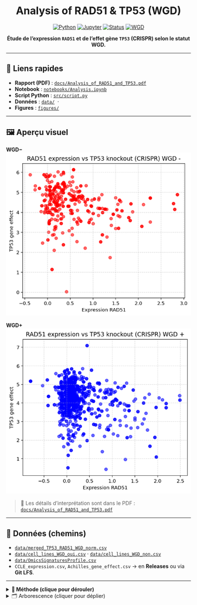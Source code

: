 <div align="center">

# Analysis of RAD51 & TP53 (WGD)

[![Python](https://img.shields.io/badge/Python-3.x-blue)](#)
[![Jupyter](https://img.shields.io/badge/Jupyter-Notebook-orange)](#)
[![Status](https://img.shields.io/badge/Status-Active-brightgreen)](#)
[![WGD](https://img.shields.io/badge/WGD-Plus%20%7C%20Minus-purple)](#)

**Étude de l’expression `RAD51` et de l’effet gène `TP53` (CRISPR) selon le statut WGD.**

</div>

---

## 🔗 Liens rapides
-  **Rapport (PDF)** : [`docs/Analysis_of_RAD51_and_TP53.pdf`](docs/Analysis_of_RAD51_and_TP53.pdf)
-  **Notebook** : [`notebooks/Analysis.ipynb`](notebooks/Analysis.ipynb)
-  **Script Python** : [`src/script.py`](src/script.py)
-  **Données** : [`data/`](data/) &nbsp;·&nbsp;
-  **Figures** : [`figures/`](figures/)

---

## 🖼️ Aperçu visuel

**WGD−**  
![RAD51 vs TP53 — WGD−](figures/Figure%20WGD-.png)

**WGD+**  
![RAD51 vs TP53 — WGD+](figures/Figure%20WGD%2B.png)

> 🔎 Les détails d’interprétation sont dans le PDF : [`docs/Analysis_of_RAD51_and_TP53.pdf`](docs/Analysis_of_RAD51_and_TP53.pdf)

---

## 📂 Données (chemins)
- [`data/merged_TP53_RAD51_WGD_norm.csv`](data/merged_TP53_RAD51_WGD_norm.csv)
- [`data/cell_lines_WGD_oui.csv`](data/cell_lines_WGD_oui.csv) · [`data/cell_lines_WGD_non.csv`](data/cell_lines_WGD_non.csv)
- [`data/OmicsSignaturesProfile.csv`](data/OmicsSignaturesProfile.csv)
-  `CCLE_expression.csv`, `Achilles_gene_effect.csv` → en **Releases** ou via **Git LFS**.

---

<details>
<summary><strong>🧪 Méthode (clique pour dérouler)</strong></summary>

**Objectif.** Tester si la relation entre l’expression **RAD51** et l’**effet gène TP53** diffère selon le statut **WGD**.

**Pipeline.**
1. **Statut WGD.** Construction de `WGD` (0/1) à partir des listes `cell_lines_WGD_oui.csv` (→1) et `cell_lines_WGD_non.csv` (→0) via un identifiant commun (idéalement `DepMap_ID`).
2. **Table d’analyse.** À partir de `merged_TP53_RAD51_WGD_norm.csv`, conserver au minimum :
   - `RAD51_expr` (expression normalisée),
   - `TP53_effect` (gene effect CRISPR),
   - `WGD` (0/1).
   Retirer les lignes incomplètes.
3. **Stats.**
   - Descriptif par groupe : `n`, moyenne, écart-type.
   - Corrélations **par groupe** (WGD−, WGD+).
   - Modèle avec interaction : `TP53_effect ~ RAD51_expr * WGD` (teste la différence de pente entre groupes).
4. **Plots.** Scatter RAD51 (x) vs TP53 (y) pour **WGD−** et **WGD+**, + régression par groupe.  
   Export PNG haute résolution dans `figures/`.

</details>

<details>
<summary>🗂️ Arborescence (cliquer pour déplier)</summary>

```text
analysis_of_RAD51_P53/
├─ data/
│  ├─ merged_TP53_RAD51_WGD_norm.csv
│  ├─ cell_lines_WGD_oui.csv
│  ├─ cell_lines_WGD_non.csv
│  └─ OmicsSignaturesProfile.csv
├─ figures/
│  ├─ Figure WGD+.png
│  └─ Figure WGD-.png
├─ notebooks/
│  └─ Analysis.ipynb
├─ src/
│  └─ script.py
├─ docs/
│  ├─ Analysis_of_RAD51_and_TP53.pdf
│  └─ Analysis of RAD51 and TP53.docx
└─ README.md

